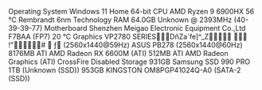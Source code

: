 Operating System
	Windows 11 Home 64-bit
CPU
	AMD Ryzen 9 6900HX	56 °C
	Rembrandt 6nm Technology
RAM
	64.0GB Unknown @ 2393MHz (40-39-39-77)
Motherboard
	Shenzhen Meigao Electronic Equipment Co.,Ltd F7BAA (FP7)	20 °C
Graphics
	VP2780 SERIES\DñZa`fe]^_Z  !"#	 ƒ (2560x1440@59Hz)
	ASUS PB278 (2560x1440@60Hz)
	8176MB ATI AMD Radeon RX 6600M (ATI)
	512MB ATI AMD Radeon Graphics (ATI)
	CrossFire Disabled
Storage
	931GB Samsung SSD 990 PRO 1TB (Unknown (SSD))
	953GB KINGSTON OM8PGP41024Q-A0 (SATA-2 (SSD))